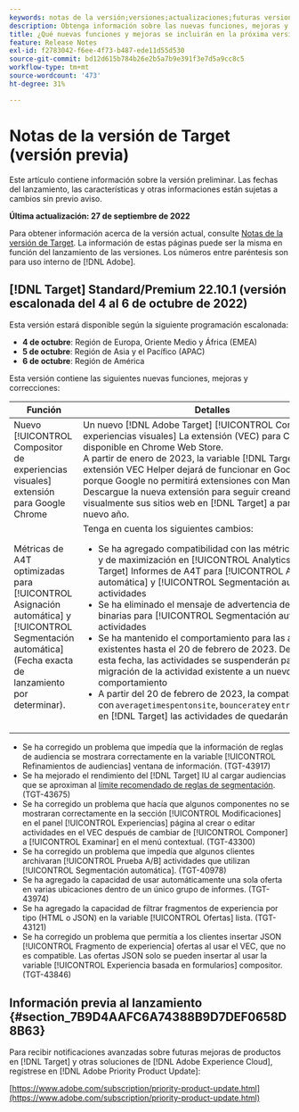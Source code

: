 ```yaml
---
keywords: notas de la versión;versiones;actualizaciones;futuras versiones;mejoras;nuevas funciones;correcciones;actualizaciones;versión preliminar
description: Obtenga información sobre las nuevas funciones, mejoras y correcciones que incluirá la próxima versión de Adobe Target, incluidos el SDK, la API y las bibliotecas de JavaScript.
title: ¿Qué nuevas funciones y mejoras se incluirán en la próxima versión?
feature: Release Notes
exl-id: f2783042-f6ee-4f73-b487-ede11d55d530
source-git-commit: bd12d615b784b26e2b5a7b9e391f3e7d5a9cc8c5
workflow-type: tm+mt
source-wordcount: '473'
ht-degree: 31%

---
```


# Notas de la versión de Target (versión previa)

Este artículo contiene información sobre la versión preliminar. Las fechas del lanzamiento, las características y otras informaciones están sujetas a cambios sin previo aviso.

**Última actualización: 27 de septiembre de 2022**

Para obtener información acerca de la versión actual, consulte [Notas de la versión de Target](release-notes.md). La información de estas páginas puede ser la misma en función del lanzamiento de las versiones. Los números entre paréntesis son para uso interno de [!DNL Adobe].

## [!DNL Target] Standard/Premium 22.10.1 (versión escalonada del 4 al 6 de octubre de 2022)

Esta versión estará disponible según la siguiente programación escalonada:

* **4 de octubre**: Región de Europa, Oriente Medio y África (EMEA)
* **5 de octubre**: Región de Asia y el Pacífico (APAC)
* **6 de octubre**: Región de América

Esta versión contiene las siguientes nuevas funciones, mejoras y correcciones:

| Función | Detalles |
| --- | --- |
| Nuevo [!UICONTROL Compositor de experiencias visuales] extensión para Google Chrome | Un nuevo [!DNL Adobe Target] [!UICONTROL Compositor de experiencias visuales] La extensión (VEC) para Chrome está disponible en Chrome Web Store.<br>A partir de enero de 2023, la variable [!DNL Target] La extensión VEC Helper dejará de funcionar en Google Chrome porque Google no permitirá extensiones con Manifest V2. Descargue la nueva extensión para seguir creando visualmente sus sitios web en [!DNL Target] a partir del nuevo año. |
| Métricas de A4T optimizadas para [!UICONTROL Asignación automática] y [!UICONTROL Segmentación automática]<br>(Fecha exacta de lanzamiento por determinar). | Tenga en cuenta los siguientes cambios:<ul><li>Se ha agregado compatibilidad con las métricas binarias y de maximización en [!UICONTROL Analytics para Target] Informes de A4T para [!UICONTROL Asignación automática] y [!UICONTROL Segmentación automática] actividades</li><li>Se ha eliminado el mensaje de advertencia de métricas binarias para [!UICONTROL Segmentación automática] actividades</li><li>Se ha mantenido el comportamiento para las actividades existentes hasta el 20 de febrero de 2023. Después de esta fecha, las actividades se suspenderán para forzar la migración de la actividad existente a un nuevo comportamiento</li><li>A partir del 20 de febrero de 2023, la compatibilidad con `averagetimespentonsite`, `bouncerate`y `entries` métricas en [!DNL Target] las actividades de quedarán obsoletas.</li></ul> |

* Se ha corregido un problema que impedía que la información de reglas de audiencia se mostrara correctamente en la variable [!UICONTROL Refinamientos de audiencias] ventana de información. (TGT-43917)
* Se ha mejorado el rendimiento del [!DNL Target] IU al cargar audiencias que se aproximan al [límite recomendado de reglas de segmentación](/help/main/r-troubleshooting-target/target-limits.md#targeting-rules). (TGT-43675)
* Se ha corregido un problema que hacía que algunos componentes no se mostraran correctamente en la sección [!UICONTROL Modificaciones] en el panel [!UICONTROL Experiencias] página al crear o editar actividades en el VEC después de cambiar de [!UICONTROL Componer] a [!UICONTROL Examinar] en el menú contextual. (TGT-43300)
* Se ha corregido un problema que impedía que algunos clientes archivaran [!UICONTROL Prueba A/B] actividades que utilizan [!UICONTROL Segmentación automática]. (TGT-40978)
* Se ha agregado la capacidad de usar automáticamente una sola oferta en varias ubicaciones dentro de un único grupo de informes. (TGT-43974)
* Se ha agregado la capacidad de filtrar fragmentos de experiencia por tipo (HTML o JSON) en la variable [!UICONTROL Ofertas] lista. (TGT-43121)
* Se ha corregido un problema que permitía a los clientes insertar JSON [!UICONTROL Fragmento de experiencia] ofertas al usar el VEC, que no es compatible. Las ofertas JSON solo se pueden insertar al usar la variable [!UICONTROL Experiencia basada en formularios] compositor. (TGT-43846)

## Información previa al lanzamiento {#section_7B9D4AAFC6A74388B9D7DEF0658D8B63}

Para recibir notificaciones avanzadas sobre futuras mejoras de productos en [!DNL Target] y otras soluciones de [!DNL Adobe Experience Cloud], regístrese en [!DNL Adobe Priority Product Update]:

[https://www.adobe.com/subscription/priority-product-update.html](https://www.adobe.com/subscription/priority-product-update.html)
